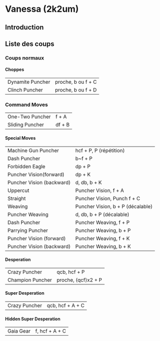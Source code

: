 # Vanessa (2k2um)

## Introduction

## Liste des coups

### Coups normaux

#### Choppes

|                  |                    |
|------------------|--------------------|
| Dynamite Puncher | proche, b ou f + C |
| Clinch Puncher   | proche, b ou f + D |

### Command Moves

|                 |        |
|-----------------|--------|
| One-Two Puncher | f + A  |
| Sliding Puncher | df + B |

#### Special Moves

|                           |                                   |
|---------------------------|-----------------------------------|
| Machine Gun Puncher       | hcf + P, P (répétition)           |
| Dash Puncher              | b\~f + P                          |
| Forbidden Eagle           | dp + P                            |
| Puncher Vision(forward)   | dp + K                            |
| Puncher Vision (backward) | d, db, b + K                      |
| Uppercut                  | Puncher Vision, f + A             |
| Straight                  | Puncher Vision, Punch f + C       |
| Weaving                   | Puncher Vision, b + P (décalable) |
| Puncher Weaving           | d, db, b + P (décalable)          |
| Dash Puncher              | Puncher Weaving, f + P            |
| Parrying Puncher          | Puncher Weaving, b + P            |
| Puncher Vision (forward)  | Puncher Weaving, f + K            |
| Puncher Vision (backward) | Puncher Weaving, b + K            |

#### Desperation

|                  |                     |
|------------------|---------------------|
| Crazy Puncher    | qcb, hcf + P        |
| Champion Puncher | proche, (qcf)x2 + P |

#### Super Desperation

|               |                  |
|---------------|------------------|
| Crazy Puncher | qcb, hcf + A + C |

#### Hidden Super Desperation

|           |                |
|-----------|----------------|
| Gaia Gear | f, hcf + A + C |
